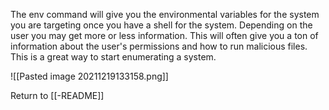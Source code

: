 The env command will give you the environmental variables for the system you are targeting once you have a shell for the system. Depending on the user you may get more or less information. This will often give you a ton of information about the user's permissions and how to run malicious files. This is a great way to start enumerating a system. 

![[Pasted image 20211219133158.png]]

Return to [[-README]]